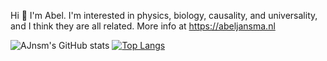 <!---
AJnsm/AJnsm is a ✨ special ✨ repository because its `README.md` (this file) appears on your GitHub profile.
You can click the Preview link to take a look at your changes.
--->
Hi 👋 I'm Abel. I'm interested in physics, biology, causality, and universality, and I think they are all related. 
More info at https://abeljansma.nl


![AJnsm's GitHub stats](https://github-readme-stats.vercel.app/api?username=AJnsm&count_private=true)
[![Top Langs](https://github-readme-stats.vercel.app/api/top-langs/?username=AJnsm&layout=compact)](https://github.com/anuraghazra/github-readme-stats)
